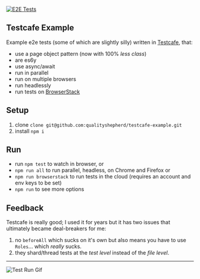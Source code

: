 [![E2E Tests](https://github.com/qualityshepherd/testcafe-example/actions/workflows/e2e.yaml/badge.svg)](https://github.com/qualityshepherd/testcafe-example/actions/workflows/e2e.yaml)

## Testcafe Example
Example e2e tests (some of which are slightly silly) written in [Testcafe](https://github.com/DevExpress/testcafe), that:
- use a page object pattern (now with 100% _less class_)
- are es6y
- use async/await
- run in parallel
- run on multiple browsers
- run headlessly
- run tests on [BrowserStack](https://browserstack.com)

## Setup
1. clone `clone git@github.com:qualityshepherd/testcafe-example.git`
2. install `npm i`

## Run
* run `npm test` to watch in browser, or
* `npm run all` to run parallel, headless, on Chrome and Firefox or
* `npm run browserstack` to run tests in the cloud (requires an account and env keys to be set)
* `npm run` to see more options

## Feedback
Testcafe is really good; I used it for years but it has two issues that ultimately became deal-breakers for me:
1. no `beforeAll` which sucks on it's own but also means you have to use `Roles`... which _really_ sucks.
2. they shard/thread tests at the _test level_ instead of the _file level_.

---

![Test Run Gif](https://qualityshepherd.com/screencasts/testrun.gif)
